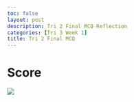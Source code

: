 ```yaml
---
toc: false
layout: post
description: Tri 2 Final MCQ Reflection
categories: [Tri 3 Week 1]
title: Tri 2 Final MCQ
---
```


# Score
![]({{site.baseurl}}/images/tri2mcq.png)